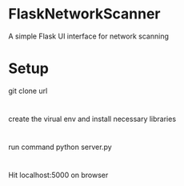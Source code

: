 # FlaskNetworkScanner
A simple Flask UI interface for network scanning
# Setup
git clone url
#
create the virual env and install necessary libraries
# 
run command python server.py
#
Hit localhost:5000 on browser
